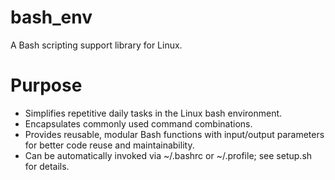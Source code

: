 # bash_env
A Bash scripting support library for Linux.

# Purpose
- Simplifies repetitive daily tasks in the Linux bash environment.
- Encapsulates commonly used command combinations.
- Provides reusable, modular Bash functions with input/output parameters for better code reuse and maintainability.
- Can be automatically invoked via ~/.bashrc or ~/.profile; see setup.sh for details.